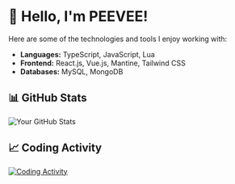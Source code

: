 # 👋 Hello, I'm PEEVEE!
Here are some of the technologies and tools I enjoy working with:

- **Languages:** TypeScript, JavaScript, Lua
- **Frontend:** React.js, Vue.js, Mantine, Tailwind CSS
- **Databases:** MySQL, MongoDB

## 📊 GitHub Stats
![Your GitHub Stats](https://github-readme-stats.vercel.app/api?username=PEEVEEz&show_icons=true&theme=github_dark)

## 📈 Coding Activity
[![Coding Activity](https://github-readme-testaustime.vercel.app/api/testaustime?username=PEEVEE&theme=github_dark&layout=compact&range=7&langs_count=10)](https://github.com/Testaustime/github-readme-testaustime)
